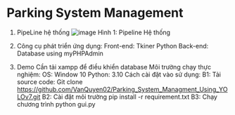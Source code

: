 # Parking System Management
1.	PipeLine hệ thống 
 ![image](https://github.com/VanQuyen02/Parking_System_Mangement/assets/95958989/243fb7e2-c052-4681-827b-6cd035306892)
						Hình 1: Pipeline Hệ thống

2. Công cụ phát triển ứng dụng:
Front-end: Tkiner Python
Back-end: Database using myPHPAdmin
3. Demo
	Cần tải xampp để điều khiển database
	Môi trường chạy thực nghiệm:
	OS: Window 10
	Python: 3.10
	Cách cài đặt vào sử dụng:
	B1: Tải source code:
		Git clone https://github.com/VanQuyen02/Parking_System_Managment_Using_YOLOv7.git
	B2: Cài đặt môi trường
		pip install -r requirement.txt 
	B3: Chạy chương trình
		python gui.py





